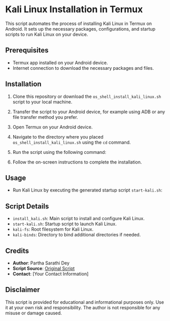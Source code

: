 # Kali Linux Installation in Termux

This script automates the process of installing Kali Linux in Termux on Android. It sets up the necessary packages, configurations, and startup scripts to run Kali Linux on your device.

## Prerequisites

- Termux app installed on your Android device.
- Internet connection to download the necessary packages and files.

## Installation

1. Clone this repository or download the `os_shell_install_kali_linux.sh` script to your local machine.

2. Transfer the script to your Android device, for example using ADB or any file transfer method you prefer.

3. Open Termux on your Android device.

4. Navigate to the directory where you placed `os_shell_install_kali_linux.sh` using the `cd` command.

5. Run the script using the following command:

6. Follow the on-screen instructions to complete the installation.

## Usage

- Run Kali Linux by executing the generated startup script `start-kali.sh`:

## Script Details

- `install_kali.sh`: Main script to install and configure Kali Linux.
- `start-kali.sh`: Startup script to launch Kali Linux.
- `kali-fs`: Root filesystem for Kali Linux.
- `kali-binds`: Directory to bind additional directories if needed.

## Credits

- **Author**: Partha Sarathi Dey
- **Script Source**: [Original Script](link_to_the_original_script)
- **Contact**: [Your Contact Information]

## Disclaimer

This script is provided for educational and informational purposes only. Use it at your own risk and responsibility. The author is not responsible for any misuse or damage caused.


